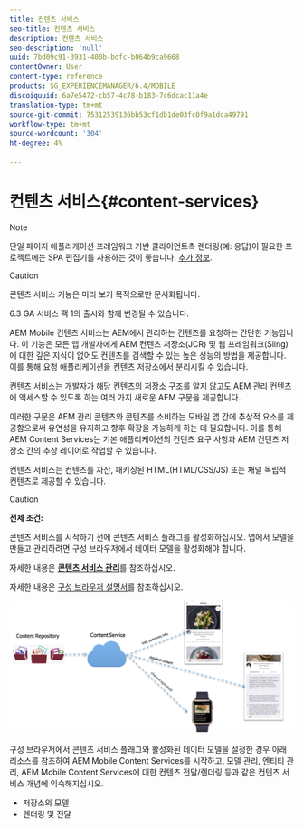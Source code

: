 ```yaml
---
title: 컨텐츠 서비스
seo-title: 컨텐츠 서비스
description: 컨텐츠 서비스
seo-description: 'null'
uuid: 7bd09c91-3931-400b-bdfc-b064b9ca9668
contentOwner: User
content-type: reference
products: SG_EXPERIENCEMANAGER/6.4/MOBILE
discoiquuid: 6a7e5472-cb57-4c78-b183-7c6dcac11a4e
translation-type: tm+mt
source-git-commit: 75312539136bb53cf1db1de03fc0f9a1dca49791
workflow-type: tm+mt
source-wordcount: '304'
ht-degree: 4%

---
```



# 컨텐츠 서비스{#content-services}

>[!NOTE]
>
>단일 페이지 애플리케이션 프레임워크 기반 클라이언트측 렌더링(예: 응답)이 필요한 프로젝트에는 SPA 편집기를 사용하는 것이 좋습니다. [추가 정보](/help/sites-developing/spa-overview.md).

>[!CAUTION]
>
>콘텐츠 서비스 기능은 미리 보기 목적으로만 문서화됩니다.
>
>6.3 GA 서비스 팩 1의 출시와 함께 변경될 수 있습니다.

AEM Mobile 컨텐츠 서비스는 AEM에서 관리하는 컨텐츠를 요청하는 간단한 기능입니다. 이 기능은 모든 앱 개발자에게 AEM 컨텐츠 저장소(JCR) 및 웹 프레임워크(Sling)에 대한 깊은 지식이 없어도 컨텐츠를 검색할 수 있는 높은 성능의 방법을 제공합니다. 이를 통해 요청 애플리케이션을 컨텐츠 저장소에서 분리시킬 수 있습니다.

컨텐츠 서비스는 개발자가 해당 컨텐츠의 저장소 구조를 알지 않고도 AEM 관리 컨텐츠에 액세스할 수 있도록 하는 여러 가지 새로운 AEM 구문을 제공합니다.

이러한 구문은 AEM 관리 콘텐츠와 콘텐츠를 소비하는 모바일 앱 간에 추상적 요소를 제공함으로써 유연성을 유지하고 향후 확장을 가능하게 하는 데 필요합니다. 이를 통해 AEM Content Services는 기본 애플리케이션의 컨텐츠 요구 사항과 AEM 컨텐츠 저장소 간의 추상 레이어로 작업할 수 있습니다.

컨텐츠 서비스는 컨텐츠를 자산, 패키징된 HTML(HTML/CSS/JS) 또는 채널 독립적 컨텐츠로 제공할 수 있습니다.

>[!CAUTION]
>
>**전제 조건:**
>
>콘텐츠 서비스를 시작하기 전에 콘텐츠 서비스 플래그를 활성화하십시오. 앱에서 모델을 만들고 관리하려면 구성 브라우저에서 데이터 모델을 활성화해야 합니다.
>
>자세한 내용은 **[콘텐츠 서비스 관리](/help/mobile/developing-content-services.md)**&#x200B;를 참조하십시오.
>
>자세한 내용은 [구성 브라우저 설명서](/help/sites-administering/configurations.md)를 참조하십시오.

![chlimage_1-143](assets/chlimage_1-143.png)

구성 브라우저에서 콘텐츠 서비스 플래그와 활성화된 데이터 모델을 설정한 경우 아래 리소스를 참조하여 AEM Mobile Content Services를 시작하고, 모델 관리, 엔티티 관리, AEM Mobile Content Services에 대한 컨텐츠 전달/렌더링 등과 같은 컨텐츠 서비스 개념에 익숙해지십시오.

* 저장소의 모델
* 렌더링 및 전달

